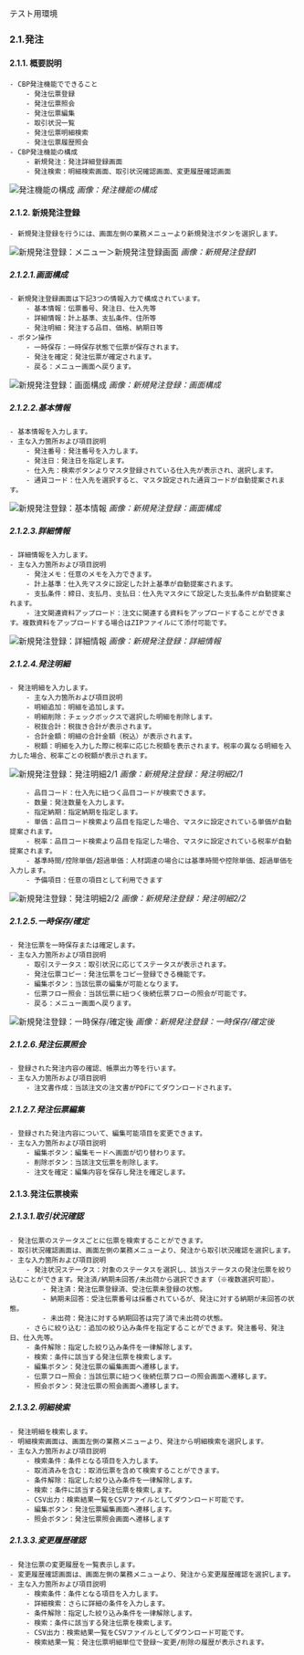 テスト用環境
### 2.1.発注
#### 2.1.1. 概要説明
    - CBP発注機能でできること
        - 発注伝票登録
        - 発注伝票照会
        - 発注伝票編集
        - 取引状況一覧
        - 発注伝票明細検索
        - 発注伝票履歴照会
    - CBP発注機能の構成
        - 新規発注：発注詳細登録画面
        - 発注検索：明細検索画面、取引状況確認画面、変更履歴確認画面
![発注機能の構成](images/2/2-1受注機能の構成1.png)
*画像：発注機能の構成*

#### 2.1.2. 新規発注登録
    - 新規発注登録を行うには、画面左側の業務メニューより新規発注ボタンを選択します。
![新規発注登録：メニュー＞新規発注登録画面](images/2/2-1新規発注登録1.png)
*画像：新規発注登録1*

##### 2.1.2.1.画面構成
    - 新規発注登録画面は下記3つの情報入力で構成されています。
        - 基本情報：伝票番号、発注日、仕入先等
        - 詳細情報：計上基準、支払条件、住所等
        - 発注明細：発注する品目、価格、納期日等
    - ボタン操作
        - 一時保存：一時保存状態で伝票が保存されます。
        - 発注を確定：発注伝票が確定されます。
        - 戻る：メニュー画面へ戻ります。
![新規発注登録：画面構成](images/2/2-1新規発注登録2.png)
*画像：新規発注登録：画面構成*

##### 2.1.2.2.基本情報
    - 基本情報を入力します。
    - 主な入力箇所および項目説明
        - 発注番号：発注番号を入力します。
        - 発注日：発注日を指定します。
        - 仕入先：検索ボタンよりマスタ登録されている仕入先が表示され、選択します。
        - 通貨コード：仕入先を選択すると、マスタ設定された通貨コードが自動提案されます。
![新規発注登録：基本情報](images/2/2-1新規発注登録3.png)
*画像：新規発注登録：画面構成*

##### 2.1.2.3.詳細情報
    - 詳細情報を入力します。
    - 主な入力箇所および項目説明
        - 発注メモ：任意のメモを入力できます。
        - 計上基準：仕入先マスタに設定した計上基準が自動提案されます。
        - 支払条件：締日、支払月、支払日：仕入先マスタにて設定した支払条件が自動提案されます。
        - 注文関連資料アップロード：注文に関連する資料をアップロードすることができます。複数資料をアップロードする場合はZIPファイルにて添付可能です。
![新規発注登録：詳細情報](images/2/2-1新規発注登録4.png)
*画像：新規発注登録：詳細情報*

##### 2.1.2.4.発注明細
    - 発注明細を入力します。
        - 主な入力箇所および項目説明
        - 明細追加：明細を追加します。
        - 明細削除：チェックボックスで選択した明細を削除します。
        - 税抜合計：税抜き合計が表示されます。
        - 合計金額：明細の合計金額（税込）が表示されます。
        - 税額：明細を入力した際に税率に応じた税額を表示されます。税率の異なる明細を入力した場合、税率ごとの税額が表示されます。
![新規発注登録：発注明細2/1](images/2/2-1新規発注登録5.png)
*画像：新規発注登録：発注明細2/1*

        - 品目コード：仕入先に紐つく品目コードが検索できます。
        - 数量：発注数量を入力します。
        - 指定納期：指定納期を指定します。
        - 単価：品目コード検索より品目を指定した場合、マスタに設定されている単価が自動提案されます。
        - 税率：品目コード検索より品目を指定した場合、マスタに設定されている税率が自動提案されます。
        - 基準時間/控除単価/超過単価：人材調達の場合には基準時間や控除単価、超過単価を入力します。
        - 予備項目：任意の項目として利用できます
![新規発注登録：発注明細2/2](images/2/2-1新規発注登録6.png)
*画像：新規発注登録：発注明細2/2*

##### 2.1.2.5.一時保存/確定
    - 発注伝票を一時保存または確定します。
    - 主な入力箇所および項目説明
        - 取引ステータス：取引状況に応じてステータスが表示されます。
        - 発注伝票コピー：発注伝票をコピー登録できる機能です。
        - 編集ボタン：当該伝票の編集が可能となります。
        - 伝票フロー照会：当該伝票に紐つく後続伝票フローの照会が可能です。
        - 戻る：メニュー画面へ戻ります。

![新規発注登録：一時保存/確定後](images/2/2-1新規発注登録7.png)
*画像：新規発注登録：一時保存/確定後*

##### 2.1.2.6.発注伝票照会
    - 登録された発注内容の確認、帳票出力等を行います。
    - 主な入力箇所および項目説明
        - 注文書作成：当該注文の注文書がPDFにてダウンロードされます。
##### 2.1.2.7.発注伝票編集
    - 登録された発注内容について、編集可能項目を変更できます。
    - 主な入力箇所および項目説明
        - 編集ボタン：編集モードへ画面が切り替わります。
        - 削除ボタン：当該注文伝票を削除します。
        - 注文を確定：編集内容を保存し発注を確定します。
#### 2.1.3.発注伝票検索
##### 2.1.3.1.取引状況確認
    - 発注伝票のステータスごとに伝票を検索することができます。
    - 取引状況確認画面は、画面左側の業務メニューより、発注から取引状況確認を選択します。
    - 主な入力箇所および項目説明
        - 発注状況ステータス：対象のステータスを選択し、該当ステータスの発注伝票を絞り込むことができます。発注済/納期未回答/未出荷から選択できます（※複数選択可能）。
            - 発注済：発注伝票登録済、受注伝票未登録の状態。
            - 納期未回答：受注伝票番号は採番されているが、発注に対する納期が未回答の状態。
            - 未出荷：発注に対する納期回答は完了済で未出荷の状態。
        - さらに絞り込む：追加の絞り込み条件を指定することができます。発注番号、発注日、仕入先等。
        - 条件解除：指定した絞り込み条件を一律解除します。
        - 検索：条件に該当する発注伝票を検索します。
        - 編集ボタン：発注伝票の編集画面へ遷移します。
        - 伝票フロー照会：当該伝票に紐つく後続伝票フローの照会画面へ遷移します。
        - 照会ボタン：発注伝票の照会画面へ遷移します。
##### 2.1.3.2.明細検索
    - 発注明細を検索します。
    - 明細検索画面は、画面左側の業務メニューより、発注から明細検索を選択します。
    - 主な入力箇所および項目説明
        - 検索条件：条件となる項目を入力します。
        - 取消済みを含む：取消伝票を含めて検索することができます。
        - 条件解除：指定した絞り込み条件を一律解除します。
        - 検索：条件に該当する発注伝票を検索します。
        - CSV出力：検索結果一覧をCSVファイルとしてダウンロード可能です。
        - 編集ボタン：発注伝票編集画面へ遷移します。
        - 照会ボタン：発注伝票照会画面へ遷移します
##### 2.1.3.3.変更履歴確認
    - 発注伝票の変更履歴を一覧表示します。
    - 変更履歴確認画面は、画面左側の業務メニューより、発注から変更履歴確認を選択します。
    - 主な入力箇所および項目説明
        - 検索条件：条件となる項目を入力します。
        - 詳細検索：さらに詳細の条件を入力します。
        - 条件解除：指定した絞り込み条件を一律解除します。
        - 検索：条件に該当する発注伝票を検索します。
        - CSV出力：検索結果一覧をCSVファイルとしてダウンロード可能です。
        - 検索結果一覧：発注伝票明細単位で登録～変更/削除の履歴が表示されます。
